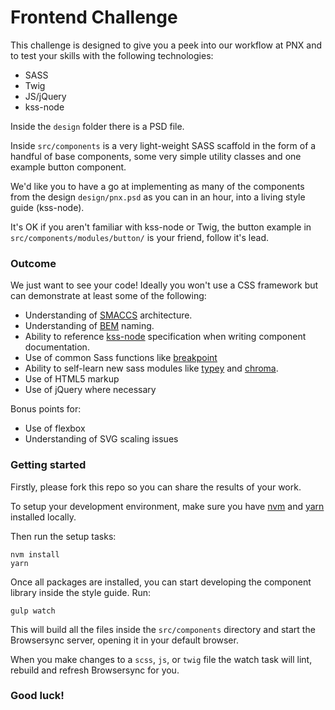 # Frontend Challenge

This challenge is designed to give you a peek into our workflow at PNX and to test your skills with the following technologies:

- SASS
- Twig
- JS/jQuery
- kss-node

Inside the `design` folder there is a PSD file.

Inside `src/components` is a very light-weight SASS scaffold in the form of
a handful of base components, some very simple utility classes and one example
button component.

We'd like you to have a go at implementing as many of the components from the
design `design/pnx.psd` as you can in an hour, into a living style guide (kss-node).

It's OK if you aren't familiar with kss-node or Twig, the button example in `src/components/modules/button/` is your friend, follow it's lead.

### Outcome

We just want to see your code!
Ideally you won't use a CSS framework but can demonstrate at least some of the following:

- Understanding of [SMACCS](https://smacss.com/) architecture.
- Understanding of [BEM](http://getbem.com/naming/) naming.
- Ability to reference [kss-node](https://github.com/kss-node/kss/blob/spec/SPEC.md) specification when writing component documentation.
- Use of common Sass functions like [breakpoint](https://github.com/at-import/breakpoint)
- Ability to self-learn new sass modules like [typey](https://github.com/jptaranto/typey) and [chroma](https://github.com/JohnAlbin/chroma).
- Use of HTML5 markup
- Use of jQuery where necessary

Bonus points for:

- Use of flexbox
- Understanding of SVG scaling issues

### Getting started

Firstly, please fork this repo so you can share the results of your work.

To setup your development environment, make sure you have [nvm](https://github.com/creationix/nvm#installation) and [yarn](https://yarnpkg.com/en/docs/install#mac-tab) installed locally.

Then run the setup tasks:

```
nvm install
yarn
```

Once all packages are installed, you can start developing the component library
inside the style guide. Run:

```
gulp watch
```

This will build all the files inside the `src/components` directory and start
the Browsersync server, opening it in your default browser.

When you make changes to a `scss`, `js`, or `twig` file the watch
task will lint, rebuild and refresh Browsersync for you.

### Good luck!
